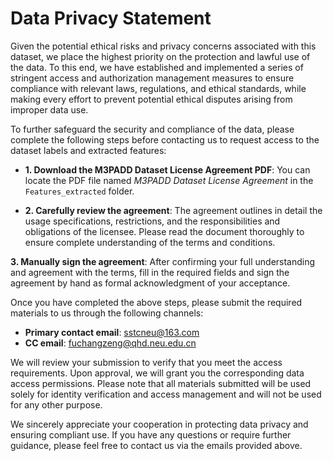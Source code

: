 # Data Privacy Statement 
Given the potential ethical risks and privacy concerns associated with this dataset, we place the highest priority on the protection and lawful use of the data. To this end, we have established and implemented a series of stringent access and authorization management measures to ensure compliance with relevant laws, regulations, and ethical standards, while making every effort to prevent potential ethical disputes arising from improper data use.  

To further safeguard the security and compliance of the data, please complete the following steps before contacting us to request access to the dataset labels and extracted features:  

- **1. Download the M3PADD Dataset License Agreement PDF**: You can locate the PDF file named *M3PADD Dataset License Agreement* in the `Features_extracted` folder. 

- **2. Carefully review the agreement**: The agreement outlines in detail the usage specifications, restrictions, and the responsibilities and obligations of the licensee. Please read the document thoroughly to ensure complete understanding of the terms and conditions.  

**3. Manually sign the agreement**: After confirming your full understanding and agreement with the terms, fill in the required fields and sign the agreement by hand as formal acknowledgment of your acceptance.  

Once you have completed the above steps, please submit the required materials to us through the following channels:  

- **Primary contact email**: sstcneu@163.com  
- **CC email**: fuchangzeng@qhd.neu.edu.cn  

We will review your submission to verify that you meet the access requirements. Upon approval, we will grant you the corresponding data access permissions. Please note that all materials submitted will be used solely for identity verification and access management and will not be used for any other purpose.  

We sincerely appreciate your cooperation in protecting data privacy and ensuring compliant use. If you have any questions or require further guidance, please feel free to contact us via the emails provided above.  





